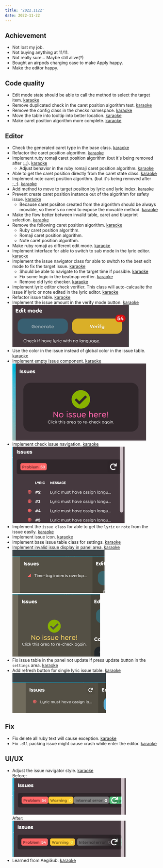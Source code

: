 ```yaml
---
title: '2022.1122'
date: 2022-11-22
---
```


## Achievement
- Not lost my job.
- Not buying anything at 11/11.
- Not really sure... Maybe still alive(?)
- Bought an airpods charging case to make Apply happy.
- Make the editor happy.

## Code quality
- Edit mode state should be able to call the method to select the target item. [karaoke](#1708@andy840119)
- Remove duplicated check in the caret position algorithm test. [karaoke](#1714@andy840119)
- Remove the config class in the checks namespace. [karaoke](#1735@andy840119)
- Move the table into tooltip into better location. [karaoke](#1741@andy840119)
- Make caret position algorithm more complete. [karaoke](#1704@andy840119)

## Editor
- Check the generated caret type in the base class. [karaoke](#1697@andy840119)
- Refactor the caret position algorithm. [karaoke](#1698@andy840119)
- Implement ruby romaji caret position algorithm (but it's being removed after ;_;). [karaoke](#1700@andy840119)
  - Adjust behavior in the ruby romaji caret position algorithm. [karaoke](#1701@andy840119)
- Able to get the caret position directly from the caret state class. [karaoke](#1702@andy840119)
- Implement note caret position algorithm. (but it's being removed after ;_;). [karaoke](#1703@andy840119)
- Add method to move to target posiiton by lyric and lyric index. [karaoke](#1705@andy840119)
- Prevent create caret position instance out of the algorithm for safety issue. [karaoke](#1706@andy840119)
  - Because caret posiiton created from the algorithm should be always movable, so there's no need to expose the movable method. [karaoke](#1707@andy840119)
- Make the flow better between invalid table, caret and blueprint selection. [karaoke](#1696@andy840119)
- Remove the following caret position algorithm. [karaoke](#1709@andy840119)
  - Ruby caret position algorithm.
  - Romaji caret position algorithm.
  - Note caret position algorithm.
- Make ruby romaji as different edit mode. [karaoke](#1711@andy840119)
- Implement interface for able to switch to sub mode in the lyric editor. [karaoke](#1712@andy840119)
- Implement the issue navigator class for able to switch to the best edit mode to fix the target issue. [karaoke](#1710#1713@andy840119)
  - Should be able to navigate to the target time if possible. [karaoke](#1718@andy840119)
  - Fix some logic in the beatmap verifier. [karaoke](#1719@andy840119)
  - Remove old lyric checker. [karaoke](#1721@andy840119)
- Implement lyric editor check verifier. This class will auto-calcualte the issue if lyric or note edited in the lyric editor. [karaoke](#1717@andy840119)
- Refactor issue table. [karaoke](#1685#1720@andy840119)
- Implement the issue amount in the verify mode button. [karaoke](#1722#1724@andy840119)    
  ![](res/2022-11-20-18-01-26.png)
- Use the color in the issue instead of global color in the issue table. [karaoke](#1725@andy840119)
- Implement empty issue component. [karaoke](#1726@andy840119)    
  ![](res/2022-11-20-18-02-56.png)
- Implement check issue navigation. [karaoke](#1727@andy840119)    
  ![](res/2022-11-20-18-03-51.png)
- Implement the `issue class` for able to get the `lyric` or `note` from the issue easily. [karaoke](#1738#1739@andy840119)
- Implement issue icon. [karaoke](#1740@andy840119)
- Implement base issue table class for settings. [karaoke](#1742@andy840119)
- Implement invalid issue display in panel area. [karaoke](#1743@andy840119)    
  ![](res/2022-11-20-18-13-36.png)    
  ![](res/2022-11-20-18-13-41.png)
- Fix issue table in the panel not update if press update button in the `settings` area. [karaoke](#1744#1745@andy840119)
- Add refresh button for single lyric issue table. [karaoke](#1746@andy840119)    
  ![](res/2022-11-20-18-16-39.png)

## Fix
- Fix delete all ruby text will cause exception. [karaoke](#1732#1736@andy840119)
- Fix `.dll` packing issue might cause crash while enter the editor. [karaoke](#1672@andy840119)

## UI/UX
- Adjust the issue navigator style. [karaoke](#1731#1737@andy840119)    
  Before:    
  ![](res/2022-11-20-18-07-56.png)    
  After:    
  ![](res/2022-11-20-18-07-47.png)    
- Learned from AegiSub. [karaoke](#1593@andy840119)
